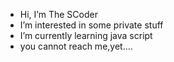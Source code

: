 - Hi, I’m The SCoder
- I’m interested in some private stuff
- I’m currently learning java script
- you cannot reach me,yet....

<!---
The-S-Coder/The-S-Coder is a special repository because its `README.md` (this file) appears on your GitHub profile.
You can click the Preview link to take a look at your changes.
--->
